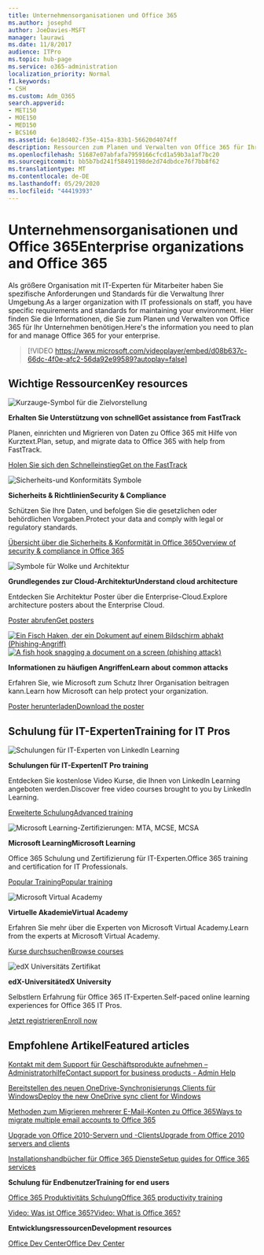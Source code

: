 ```yaml
---
title: Unternehmensorganisationen und Office 365
ms.author: josephd
author: JoeDavies-MSFT
manager: laurawi
ms.date: 11/8/2017
audience: ITPro
ms.topic: hub-page
ms.service: o365-administration
localization_priority: Normal
f1.keywords:
- CSH
ms.custom: Adm_O365
search.appverid:
- MET150
- MOE150
- MED150
- BCS160
ms.assetid: 6e18d402-f35e-415a-83b1-56620d4074ff
description: Ressourcen zum Planen und Verwalten von Office 365 für Ihre Unternehmensorganisation.
ms.openlocfilehash: 51687e07abfafa7959166cfcd1a59b3a1af7bc20
ms.sourcegitcommit: bb5b7bd241f58491198de2d74dbdce76f7bb8f62
ms.translationtype: MT
ms.contentlocale: de-DE
ms.lasthandoff: 05/29/2020
ms.locfileid: "44419393"
---
```

# <a name="enterprise-organizations-and-office-365"></a><span data-ttu-id="feb2a-103">Unternehmensorganisationen und Office 365</span><span class="sxs-lookup"><span data-stu-id="feb2a-103">Enterprise organizations and Office 365</span></span>

<span data-ttu-id="feb2a-104">Als größere Organisation mit IT-Experten für Mitarbeiter haben Sie spezifische Anforderungen und Standards für die Verwaltung Ihrer Umgebung.</span><span class="sxs-lookup"><span data-stu-id="feb2a-104">As a larger organization with IT professionals on staff, you have specific requirements and standards for maintaining your environment.</span></span> <span data-ttu-id="feb2a-105">Hier finden Sie die Informationen, die Sie zum Planen und Verwalten von Office 365 für Ihr Unternehmen benötigen.</span><span class="sxs-lookup"><span data-stu-id="feb2a-105">Here's the information you need to plan for and manage Office 365 for your enterprise.</span></span>
  

> [!VIDEO https://www.microsoft.com/videoplayer/embed/d08b637c-66dc-4f0e-afc2-56da92e99589?autoplay=false]
  
## <a name="key-resources"></a><span data-ttu-id="feb2a-106">Wichtige Ressourcen</span><span class="sxs-lookup"><span data-stu-id="feb2a-106">Key resources</span></span>

![Kurzauge-Symbol für die Zielvorstellung](media/263443cf-d8bd-460b-ac46-a08323551f3f.png)
  
 <span data-ttu-id="feb2a-108">**Erhalten Sie Unterstützung von schnell**</span><span class="sxs-lookup"><span data-stu-id="feb2a-108">**Get assistance from FastTrack**</span></span>
  
<span data-ttu-id="feb2a-109">Planen, einrichten und Migrieren von Daten zu Office 365 mit Hilfe von Kurztext.</span><span class="sxs-lookup"><span data-stu-id="feb2a-109">Plan, setup, and migrate data to Office 365 with help from FastTrack.</span></span>
  
[<span data-ttu-id="feb2a-110">Holen Sie sich den Schnelleinstieg</span><span class="sxs-lookup"><span data-stu-id="feb2a-110">Get on the FastTrack</span></span>](https://go.microsoft.com/fwlink/?linkid=238431)
  
![Sicherheits-und Konformitäts Symbole](media/f96c2cdf-d151-4f44-bb11-20bb7f366a21.png)
  
 <span data-ttu-id="feb2a-112">**Sicherheits &amp; Richtlinien**</span><span class="sxs-lookup"><span data-stu-id="feb2a-112">**Security &amp; Compliance**</span></span>
  
<span data-ttu-id="feb2a-113">Schützen Sie Ihre Daten, und befolgen Sie die gesetzlichen oder behördlichen Vorgaben.</span><span class="sxs-lookup"><span data-stu-id="feb2a-113">Protect your data and comply with legal or regulatory standards.</span></span>
  
[<span data-ttu-id="feb2a-114">Übersicht über die Sicherheits &amp; Konformität in Office 365</span><span class="sxs-lookup"><span data-stu-id="feb2a-114">Overview of security &amp; compliance in Office 365</span></span>](https://support.office.com/article/dcb83b2c-ac66-4ced-925d-50eb9698a0b2)
  
![Symbole für Wolke und Architektur](media/2850ac8d-4c99-4825-869e-83724c4ef54e.png)
  
 <span data-ttu-id="feb2a-116">**Grundlegendes zur Cloud-Architektur**</span><span class="sxs-lookup"><span data-stu-id="feb2a-116">**Understand cloud architecture**</span></span>
  
<span data-ttu-id="feb2a-117">Entdecken Sie Architektur Poster über die Enterprise-Cloud.</span><span class="sxs-lookup"><span data-stu-id="feb2a-117">Explore architecture posters about the Enterprise Cloud.</span></span>
  
[<span data-ttu-id="feb2a-118">Poster abrufen</span><span class="sxs-lookup"><span data-stu-id="feb2a-118">Get posters</span></span>](https://aka.ms/cloudarch)
  
<span data-ttu-id="feb2a-119">[![Ein Fisch Haken, der ein Dokument auf einem Bildschirm abhakt (Phishing-Angriff)](media/dc32a996-623a-400c-9b7a-ed1b89a56948.png)](https://aka.ms/commonattacks)</span><span class="sxs-lookup"><span data-stu-id="feb2a-119">[![A fish hook snagging a document on a screen (phishing attack)](media/dc32a996-623a-400c-9b7a-ed1b89a56948.png)](https://aka.ms/commonattacks)</span></span>
  
 <span data-ttu-id="feb2a-120">**Informationen zu häufigen Angriffen**</span><span class="sxs-lookup"><span data-stu-id="feb2a-120">**Learn about common attacks**</span></span>
  
<span data-ttu-id="feb2a-121">Erfahren Sie, wie Microsoft zum Schutz Ihrer Organisation beitragen kann.</span><span class="sxs-lookup"><span data-stu-id="feb2a-121">Learn how Microsoft can help protect your organization.</span></span>
  
[<span data-ttu-id="feb2a-122">Poster herunterladen</span><span class="sxs-lookup"><span data-stu-id="feb2a-122">Download the poster</span></span>](https://aka.ms/commonattacks)
  
## <a name="training-for-it-pros"></a><span data-ttu-id="feb2a-123">Schulung für IT-Experten</span><span class="sxs-lookup"><span data-stu-id="feb2a-123">Training for IT Pros</span></span>

![Schulungen für IT-Experten von LinkedIn Learning](media/b951eac7-9d99-42b5-86a3-3058a6445077.png)
  
 <span data-ttu-id="feb2a-125">**Schulungen für IT-Experten**</span><span class="sxs-lookup"><span data-stu-id="feb2a-125">**IT Pro training**</span></span>
  
<span data-ttu-id="feb2a-126">Entdecken Sie ﻿kostenlose Video Kurse, die Ihnen von LinkedIn Learning angeboten werden.</span><span class="sxs-lookup"><span data-stu-id="feb2a-126">Discover free video courses brought to you by LinkedIn Learning.</span></span>
  
[<span data-ttu-id="feb2a-127">Erweiterte Schulung</span><span class="sxs-lookup"><span data-stu-id="feb2a-127">Advanced training</span></span>](https://support.office.com/article/68cc9b95-0bdc-491e-a81f-ee70b3ec63c5.aspx)
  
![Microsoft Learning-Zertifizierungen: MTA, MCSE, MCSA](media/8eab3b6a-5aff-423c-9c57-fd078fdebca8.png)
  
 <span data-ttu-id="feb2a-129">**Microsoft Learning**</span><span class="sxs-lookup"><span data-stu-id="feb2a-129">**Microsoft Learning**</span></span>
  
<span data-ttu-id="feb2a-130">Office 365 Schulung und Zertifizierung für IT-Experten.</span><span class="sxs-lookup"><span data-stu-id="feb2a-130">Office 365 training and certification for IT Professionals.</span></span>
  
[<span data-ttu-id="feb2a-131">Popular Training</span><span class="sxs-lookup"><span data-stu-id="feb2a-131">Popular training</span></span>](https://go.microsoft.com/fwlink/?linkid=826247)
  
![Microsoft Virtual Academy](media/1bced083-acd6-4705-9f22-22009166a5d7.png)
  
 <span data-ttu-id="feb2a-133">**Virtuelle Akademie**</span><span class="sxs-lookup"><span data-stu-id="feb2a-133">**Virtual Academy**</span></span>
  
<span data-ttu-id="feb2a-134">Erfahren Sie mehr über die Experten von Microsoft Virtual Academy.</span><span class="sxs-lookup"><span data-stu-id="feb2a-134">Learn from the experts at Microsoft Virtual Academy.</span></span>
  
[<span data-ttu-id="feb2a-135">Kurse durchsuchen</span><span class="sxs-lookup"><span data-stu-id="feb2a-135">Browse courses</span></span>](https://go.microsoft.com/fwlink/?linkid=826248)
  
![edX Universitäts Zertifikat](media/c52ff863-94fa-4d6e-b91f-f9057956a7b0.png)
  
 <span data-ttu-id="feb2a-137">**edX-Universität**</span><span class="sxs-lookup"><span data-stu-id="feb2a-137">**edX University**</span></span>
  
<span data-ttu-id="feb2a-138">Selbstlern Erfahrung für Office 365 IT-Experten.</span><span class="sxs-lookup"><span data-stu-id="feb2a-138">Self-paced online learning experiences for Office 365 IT Pros.</span></span>
  
[<span data-ttu-id="feb2a-139">Jetzt registrieren</span><span class="sxs-lookup"><span data-stu-id="feb2a-139">Enroll now</span></span>](https://go.microsoft.com/fwlink/?linkid=852994)
  
## <a name="featured-articles"></a><span data-ttu-id="feb2a-140">Empfohlene Artikel</span><span class="sxs-lookup"><span data-stu-id="feb2a-140">Featured articles</span></span>

[<span data-ttu-id="feb2a-141">Kontakt mit dem Support für Geschäftsprodukte aufnehmen – Administratorhilfe</span><span class="sxs-lookup"><span data-stu-id="feb2a-141">Contact support for business products - Admin Help</span></span>](https://support.office.com/article/32a17ca7-6fa0-4870-8a8d-e25ba4ccfd4b)
  
[<span data-ttu-id="feb2a-142">Bereitstellen des neuen OneDrive-Synchronisierungs Clients für Windows</span><span class="sxs-lookup"><span data-stu-id="feb2a-142">Deploy the new OneDrive sync client for Windows</span></span>](https://support.office.com/article/3f3a511c-30c6-404a-98bf-76f95c519668)
  
[<span data-ttu-id="feb2a-143">Methoden zum Migrieren mehrerer E-Mail-Konten zu Office 365</span><span class="sxs-lookup"><span data-stu-id="feb2a-143">Ways to migrate multiple email accounts to Office 365</span></span>](https://support.office.com/article/0a4913fe-60fb-498f-9155-a86516418842)
  
[<span data-ttu-id="feb2a-144">Upgrade von Office 2010-Servern und -Clients</span><span class="sxs-lookup"><span data-stu-id="feb2a-144">Upgrade from Office 2010 servers and clients</span></span>](upgrade-from-office-2010-servers-and-products.md)
  
[<span data-ttu-id="feb2a-145">Installationshandbücher für Office 365 Dienste</span><span class="sxs-lookup"><span data-stu-id="feb2a-145">Setup guides for Office 365 services</span></span>](setup-guides-for-office-365.md)
  
 <span data-ttu-id="feb2a-146">**Schulung für Endbenutzer**</span><span class="sxs-lookup"><span data-stu-id="feb2a-146">**Training for end users**</span></span>
  
[<span data-ttu-id="feb2a-147">Office 365 Produktivitäts Schulung</span><span class="sxs-lookup"><span data-stu-id="feb2a-147">Office 365 productivity training</span></span>](https://support.office.com/article/af07cb6b-980d-4f33-8599-322582767408)
  
[<span data-ttu-id="feb2a-148">Video: Was ist Office 365?</span><span class="sxs-lookup"><span data-stu-id="feb2a-148">Video: What is Office 365?</span></span>](https://support.office.com/article/847caf12-2589-452c-8aca-1c009797678b)
  
 <span data-ttu-id="feb2a-149">**Entwicklungsressourcen**</span><span class="sxs-lookup"><span data-stu-id="feb2a-149">**Development resources**</span></span>
  
[<span data-ttu-id="feb2a-150">Office Dev Center</span><span class="sxs-lookup"><span data-stu-id="feb2a-150">Office Dev Center</span></span>](https://go.microsoft.com/fwlink/?linkid=615418)
  

